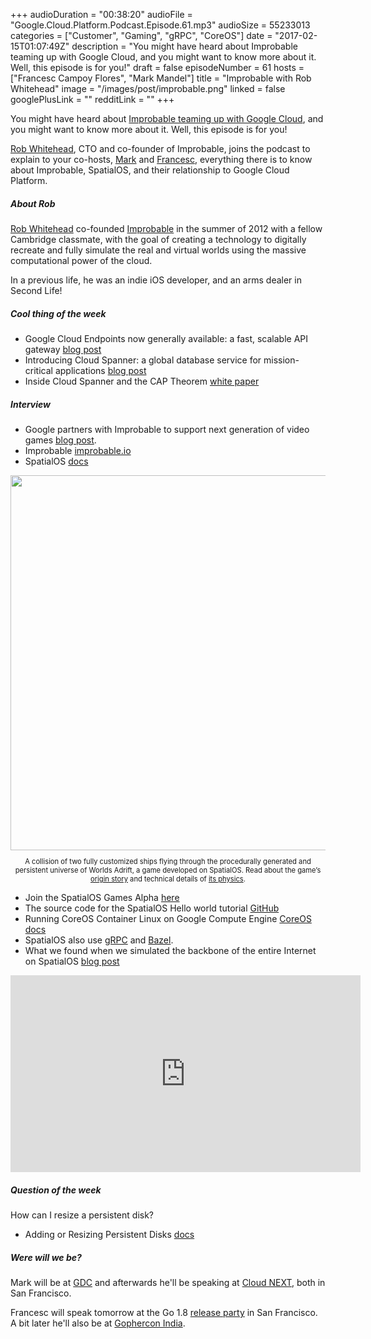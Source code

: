 +++
audioDuration = "00:38:20"
audioFile = "Google.Cloud.Platform.Podcast.Episode.61.mp3"
audioSize = 55233013
categories = ["Customer", "Gaming", "gRPC", "CoreOS"]
date = "2017-02-15T01:07:49Z"
description = "You might have heard about Improbable teaming up with Google Cloud, and you might want to know more about it. Well, this episode is for you!"
draft = false
episodeNumber = 61
hosts = ["Francesc Campoy Flores", "Mark Mandel"]
title = "Improbable with Rob Whitehead"
image = "/images/post/improbable.png"
linked = false
googlePlusLink = ""
redditLink = ""
+++

You might have heard about [Improbable teaming up with Google Cloud](https://cloudplatform.googleblog.com/2016/12/google-partners-with-improbable-to.html),
and you might want to know more about it. Well, this episode is for you!

[Rob Whitehead](https://twitter.com/rjfwhite), CTO and co-founder of Improbable, joins the podcast to explain to
your co-hosts, [Mark](https://twitter.com/Neurotic) and [Francesc](https://twitter.com/francesc),
everything there is to know about Improbable, SpatialOS, and their relationship to Google Cloud Platform.

<!--more-->

##### About Rob

[Rob Whitehead](https://twitter.com/rjfwhite) co-founded [Improbable](https://improbable.io/)
in the summer of 2012 with a fellow Cambridge classmate, with the goal of creating a technology
to digitally recreate and fully simulate the real and virtual worlds using the massive
computational power of the cloud.

In a previous life, he was an indie iOS developer, and an arms dealer in Second Life!

##### Cool thing of the week

- Google Cloud Endpoints now generally available: a fast, scalable API gateway [blog post](https://cloudplatform.googleblog.com/2017/02/Google-Cloud-Endpoints-now-GA-a-fast-scalable-API-gateway.html)
- Introducing Cloud Spanner: a global database service for mission-critical applications [blog post](https://cloudplatform.googleblog.com/2017/02/introducing-Cloud-Spanner-a-global-database-service-for-mission-critical-applications.html)
- Inside Cloud Spanner and the CAP Theorem [white paper](https://cloudplatform.googleblog.com/2017/02/inside-Cloud-Spanner-and-the-CAP-Theorem.html)

##### Interview

- Google partners with Improbable to support next generation of video games [blog post](https://cloudplatform.googleblog.com/2016/12/google-partners-with-improbable-to.html).
- Improbable [improbable.io](https://improbable.io/)
- SpatialOS [docs](https://spatialos.improbable.io/)

<div style="text-align: center">
    <img src="/images/post/improbable-screenshot.png" style="width:600px; max-width:100%">
    <p style="font-size:0.8em">
        A collision of two fully customized ships flying through the procedurally generated and persistent
        universe of Worlds Adrift, a game developed on SpatialOS.
        Read about the game’s <a href="https://spatialos.improbable.io/games/worlds-adrift-prototype-by-bossa-studios">origin story</a>
        and technical details of <a href="https://www.worldsadrift.com/blog/ships-physics/">its physics</a>.
    </p>
</div>

- Join the SpatialOS Games Alpha [here](https://spatialos.improbable.io/get-spatialos)
- The source code for the SpatialOS Hello world tutorial [GitHub](https://github.com/spatialos/HelloWorld)
- Running CoreOS Container Linux on Google Compute Engine [CoreOS docs](https://coreos.com/os/docs/latest/booting-on-google-compute-engine.html)
- SpatialOS also use [gRPC](http://www.grpc.io/) and [Bazel](https://bazel.build/).
- What we found when we simulated the backbone of the entire Internet on SpatialOS [blog post](https://improbable.io/2016/03/24/what-we-found-when-we-simulated-the-backbone-of-the-entire-internet-on-spatialos)

<iframe width="560" height="315" src="https://www.youtube.com/embed/NYcFLV1mUx8" frameborder="0" allowfullscreen></iframe>

##### Question of the week

How can I resize a persistent disk?

- Adding or Resizing Persistent Disks [docs](https://cloud.google.com/compute/docs/disks/add-persistent-disk)

##### Were will we be?

Mark will be at [GDC](http://www.gdconf.com/) and afterwards he'll be speaking at
[Cloud NEXT](https://cloudnext.withgoogle.com/schedule#target=building-massive-online-worlds-with-spatialos-and-google-cloud-platform-0cb0ec52-b735-4403-9fc5-071f1759dd1c), both in San Francisco.

Francesc will speak tomorrow at the Go 1.8 [release party](https://www.meetup.com/golangsf/events/236673793/)
in San Francisco. A bit later he'll also be at [Gophercon India](http://www.gophercon.in).
